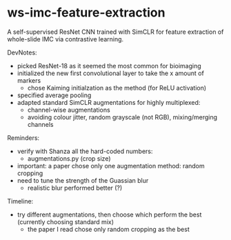# ws-imc-feature-extraction
A self-supervised ResNet CNN trained with SimCLR for feature extraction of whole-slide IMC via contrastive learning.


DevNotes:
- picked ResNet-18 as it seemed the most common for bioimaging
- initialized the new first convolutional layer to take the x amount of markers
    - chose Kaiming initialzation as the method (for ReLU activation)
- specified average pooling
- adapted standard SimCLR augmentations for highly multiplexed: 
    - channel-wise augmentations
    - avoiding colour jitter, random grayscale (not RGB), mixing/merging channels


Reminders:
- verify with Shanza all the hard-coded numbers: 
    - augmentations.py (crop size)
- important: a paper chose only one augmentation method: random cropping
- need to tune the strength of the Guassian blur
    - realistic blur performed better (?)




Timeline:
- try different augmentations, then choose which perform the best (currently choosing standard mix)
    - the paper I read chose only random cropping as the best
